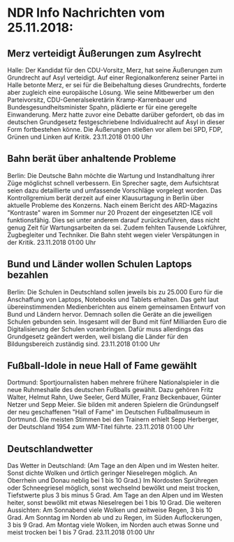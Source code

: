 # NDR Info Nachrichten vom 25.11.2018:


## Merz verteidigt Äußerungen zum Asylrecht
Halle: 	Der Kandidat für den CDU-Vorsitz, Merz, hat seine Äußerungen zum Grundrecht auf Asyl verteidigt. Auf einer Regionalkonferenz seiner Partei in Halle betonte Merz, er sei für die Beibehaltung dieses Grundrechts, forderte aber zugleich eine europäische Lösung. Wie seine Mitbewerber um den Parteivorsitz, CDU-Generalsekretärin Kramp-Karrenbauer und Bundesgesundheitsminister Spahn, plädierte er für eine geregelte Einwanderung. Merz hatte zuvor eine Debatte darüber gefordert, ob das im deutschen Grundgesetz festgeschriebene Individualrecht auf Asyl in dieser Form fortbestehen könne. Die Äußerungen stießen vor allem bei SPD, FDP, Grünen und Linken auf Kritik. 23.11.2018 01:00 Uhr 

## Bahn berät über anhaltende Probleme
Berlin: Die Deutsche Bahn möchte die Wartung und Instandhaltung ihrer Züge möglichst schnell verbessern. Ein Sprecher sagte, dem Aufsichtsrat seien dazu detaillierte und umfassende Vorschläge vorgelegt worden. Das Kontrollgremium berät derzeit auf einer Klausurtagung in Berlin über aktuelle Probleme des Konzerns. Nach einem Bericht des ARD-Magazins "Kontraste" waren im Sommer nur 20 Prozent der eingesetzten ICE voll funktionsfähig. Dies sei unter anderem darauf zurückzuführen, dass nicht genug Zeit für Wartungsarbeiten da sei. Zudem fehlten Tausende Lokführer, Zugbegleiter und Techniker. Die Bahn steht wegen vieler Verspätungen in der Kritik. 23.11.2018 01:00 Uhr 

## Bund und Länder wollen Schulen Laptops bezahlen
Berlin:	Die Schulen in Deutschland sollen jeweils bis zu 25.000 Euro für die Anschaffung von Laptops, Notebooks und Tablets erhalten. Das geht laut übereinstimmenden Medienberichten aus einem gemeinsamen Entwurf von Bund und Ländern hervor. Demnach sollen die Geräte an die jeweiligen Schulen gebunden sein. Insgesamt will der Bund mit fünf Milliarden Euro die Digitalisierung der Schulen voranbringen. Dafür muss allerdings das Grundgesetz geändert werden, weil bislang die Länder für den Bildungsbereich zuständig sind. 23.11.2018 01:00 Uhr 

## Fußball-Idole in neue Hall of Fame gewählt
Dortmund: Sportjournalisten haben mehrere frühere Nationalspieler in die neue Ruhmeshalle des deutschen Fußballs gewählt. Dazu gehören Fritz Walter, Helmut Rahn, Uwe Seeler, Gerd Müller, Franz Beckenbauer, Günter Netzer und Sepp Meier. Sie bilden mit anderen Spielern die Gründungself der neu geschaffenen "Hall of Fame" im Deutschen Fußballmuseum in Dortmund. Die meisten Stimmen bei den Trainern erhielt Sepp Herberger, der Deutschland 1954 zum WM-Titel führte. 23.11.2018 01:00 Uhr 

## Deutschlandwetter
Das Wetter in Deutschland:
(Am Tage an den Alpen und im Westen heiter. Sonst dichte Wolken und örtlich geringer Nieselregen möglich. An Oberrhein und Donau neblig bei 1 bis 10 Grad.) Im Nordosten Sprühregen oder Schneegriesel möglich, sonst wechselnd bewölkt und meist trocken, Tiefstwerte plus 3 bis minus 5 Grad. Am Tage an den Alpen und im Westen heiter, sonst bewölkt mit etwas Nieselregen bei 1 bis 10 Grad. Die weiteren Aussichten: Am Sonnabend viele Wolken und zeitweise Regen, 3 bis 10 Grad. Am Sonntag im Norden ab und zu Regen, im Süden Auflockerungen, 3 bis 9 Grad. Am Montag viele Wolken, im Norden auch etwas Sonne und meist trocken bei 1 bis 7 Grad. 23.11.2018 01:00 Uhr 
